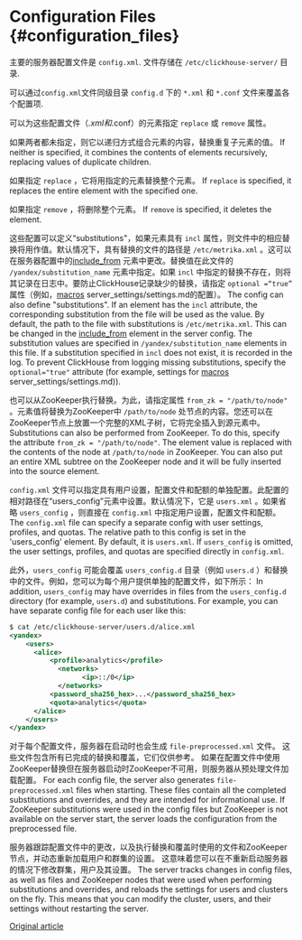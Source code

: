 # Configuration Files {#configuration_files}

主要的服务器配置文件是 `config.xml`. 文件存储在 `/etc/clickhouse-server/` 目录.

可以通过`config.xml`文件同级目录 `config.d` 下的 `*.xml` 和 `*.conf` 文件来覆盖各个配置项.

可以为这些配置文件（*.xml和*.conf）的元素指定 `replace` 或 `remove` 属性。

如果两者都未指定，则它以递归方式组合元素的内容，替换重复子元素的值。
If neither is specified, it combines the contents of elements recursively, replacing values of duplicate children.

如果指定 `replace` ，它将用指定的元素替换整个元素。
If `replace` is specified, it replaces the entire element with the specified one.

如果指定 `remove` ，将删除整个元素。
If `remove` is specified, it deletes the element.

这些配置可以定义“substitutions"，如果元素具有 `incl` 属性，则文件中的相应替换将用作值。默认情况下，具有替换的文件的路径是 `/etc/metrika.xml` 。这可以在服务器配置中的[include_from](server_settings/settings.md#server_settings-include_from) 元素中更改。替换值在此文件的 `/yandex/substitution_name` 元素中指定。如果 `incl` 中指定的替换不存在，则将其记录在日志中。要防止ClickHouse记录缺少的替换，请指定 `optional =“true”` 属性（例如，[macros](#macros) server_settings/settings.md的配置）。
The config can also define "substitutions". If an element has the `incl` attribute, the corresponding substitution from the file will be used as the value. By default, the path to the file with substitutions is `/etc/metrika.xml`. This can be changed in the [include_from](server_settings/settings.md#server_settings-include_from) element in the server config. The substitution values are specified in `/yandex/substitution_name` elements in this file. If a substitution specified in `incl` does not exist, it is recorded in the log. To prevent ClickHouse from logging missing substitutions, specify the `optional="true"` attribute (for example, settings for [macros](#macros) server_settings/settings.md)).

也可以从ZooKeeper执行替换。为此，请指定属性 `from_zk = "/path/to/node"` 。元素值将替换为ZooKeeper中 `/path/to/node` 处节点的内容。您还可以在ZooKeeper节点上放置一个完整的XML子树，它将完全插入到源元素中。
Substitutions can also be performed from ZooKeeper. To do this, specify the attribute `from_zk = "/path/to/node"`. The element value is replaced with the contents of the node at `/path/to/node` in ZooKeeper. You can also put an entire XML subtree on the ZooKeeper node and it will be fully inserted into the source element.

`config.xml` 文件可以指定具有用户设置，配置文件和配额的单独配置。此配置的相对路径在“users_config”元素中设置。默认情况下，它是 `users.xml` 。如果省略 `users_config` ，则直接在 `config.xml` 中指定用户设置，配置文件和配额。
The `config.xml` file can specify a separate config with user settings, profiles, and quotas. The relative path to this config is set in the 'users_config' element. By default, it is `users.xml`. If `users_config` is omitted, the user settings, profiles, and quotas are specified directly in `config.xml`.

此外，`users_config` 可能会覆盖 `users_config.d` 目录（例如 `users.d` ）和替换中的文件。例如，您可以为每个用户提供单独的配置文件，如下所示：
In addition, `users_config` may have overrides in files from the `users_config.d` directory (for example, `users.d`) and substitutions. For example, you can have separate config file for each user like this:
``` xml
$ cat /etc/clickhouse-server/users.d/alice.xml
<yandex>
    <users>
      <alice>
          <profile>analytics</profile>
            <networks>
                  <ip>::/0</ip>
            </networks>
          <password_sha256_hex>...</password_sha256_hex>
          <quota>analytics</quota>
      </alice>
    </users>
</yandex>
```

对于每个配置文件，服务器在启动时也会生成 `file-preprocessed.xml` 文件。 这些文件包含所有已完成的替换和覆盖，它们仅供参考。 如果在配置文件中使用ZooKeeper替换但在服务器启动时ZooKeeper不可用，则服务器从预处理文件加载配置。
For each config file, the server also generates `file-preprocessed.xml` files when starting. These files contain all the completed substitutions and overrides, and they are intended for informational use. If ZooKeeper substitutions were used in the config files but ZooKeeper is not available on the server start, the server loads the configuration from the preprocessed file.

服务器跟踪配置文件中的更改，以及执行替换和覆盖时使用的文件和ZooKeeper节点，并动态重新加载用户和群集的设置。 这意味着您可以在不重新启动服务器的情况下修改群集，用户及其设置。
The server tracks changes in config files, as well as files and ZooKeeper nodes that were used when performing substitutions and overrides, and reloads the settings for users and clusters on the fly. This means that you can modify the cluster, users, and their settings without restarting the server.

[Original article](https://clickhouse.yandex/docs/en/operations/configuration_files/) <!--hide-->
